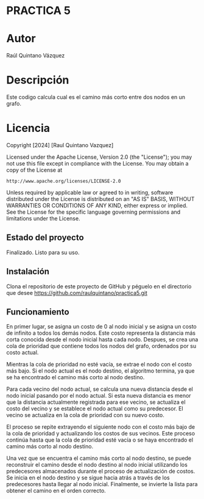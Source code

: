 # PRACTICA 5

# Autor
Raúl Quintano Vázquez

# Descripción
Este codigo calcula cual es el camino más corto entre dos nodos en un grafo.

# Licencia
Copyright [2024] [Raul Quintano Vazquez]

Licensed under the Apache License, Version 2.0 (the "License");
you may not use this file except in compliance with the License.
You may obtain a copy of the License at

    http://www.apache.org/licenses/LICENSE-2.0

Unless required by applicable law or agreed to in writing, software
distributed under the License is distributed on an "AS IS" BASIS,
WITHOUT WARRANTIES OR CONDITIONS OF ANY KIND, either express or implied.
See the License for the specific language governing permissions and
limitations under the License.


## Estado del proyecto

Finalizado. Listo para su uso.

## Instalación

Clona el repositorio de este proyecto de GitHub y péguelo en el directorio que desee
https://github.com/raulquintano/practica5.git


## Funcionamiento

En primer lugar, se asigna un costo de 0 al nodo inicial y se asigna un costo de infinito a todos los demás nodos. Este costo representa la distancia más corta conocida desde el nodo inicial hasta cada nodo. Despues, se crea una cola de prioridad que contiene todos los nodos del grafo, ordenados por su costo actual.

Mientras la cola de prioridad no esté vacía, se extrae el nodo con el costo más bajo. Si el nodo actual es el nodo destino, el algoritmo termina, ya que se ha encontrado el camino más corto al nodo destino.

Para cada vecino del nodo actual, se calcula una nueva distancia desde el nodo inicial pasando por el nodo actual. Si esta nueva distancia es menor que la distancia actualmente registrada para ese vecino, se actualiza el costo del vecino y se establece el nodo actual como su predecesor. El vecino se actualiza en la cola de prioridad con su nuevo costo.

El proceso se repite extrayendo el siguiente nodo con el costo más bajo de la cola de prioridad y actualizando los costos de sus vecinos.
Este proceso continúa hasta que la cola de prioridad esté vacía o se haya encontrado el camino más corto al nodo destino.

Una vez que se encuentra el camino más corto al nodo destino, se puede reconstruir el camino desde el nodo destino al nodo inicial utilizando los predecesores almacenados durante el proceso de actualización de costos.
Se inicia en el nodo destino y se sigue hacia atrás a través de los predecesores hasta llegar al nodo inicial. Finalmente, se invierte la lista para obtener el camino en el orden correcto.
